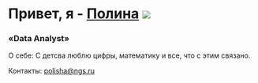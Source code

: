 # Привет, я -  [Полина](https://daniilshat.ru/) ![](https://github.com/blackcater/blackcater/raw/main/images/Hi.gif) 
### «Data Analyst»



О себе: С детсва люблю цифры, математику и все, что с этим связано. 

Контакты: polisha@ngs.ru
